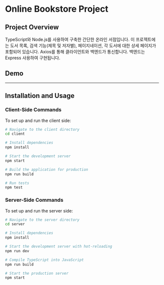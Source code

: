 # Online Bookstore Project

## Project Overview

TypeScript와 Node.js를 사용하여 구축한 간단한 온라인 서점입니다. 이 프로젝트에는 도서 목록, 검색 기능(제목 및 저자별), 페이지네이션, 각 도서에 대한 상세 페이지가 포함되어 있습니다. Axios를 통해 클라이언트와 백엔드가 통신합니다. 백엔드는 Express 사용하여 구현됩니다.

## Demo

---

## Installation and Usage

### Client-Side Commands

To set up and run the client side:

```bash
# Navigate to the client directory
cd client

# Install dependencies
npm install

# Start the development server
npm start

# Build the application for production
npm run build

# Run tests
npm test
```

### Server-Side Commands

To set up and run the server side:

```bash
# Navigate to the server directory
cd server

# Install dependencies
npm install

# Start the development server with hot-reloading
npm run dev

# Compile TypeScript into JavaScript
npm run build

# Start the production server
npm start
```

